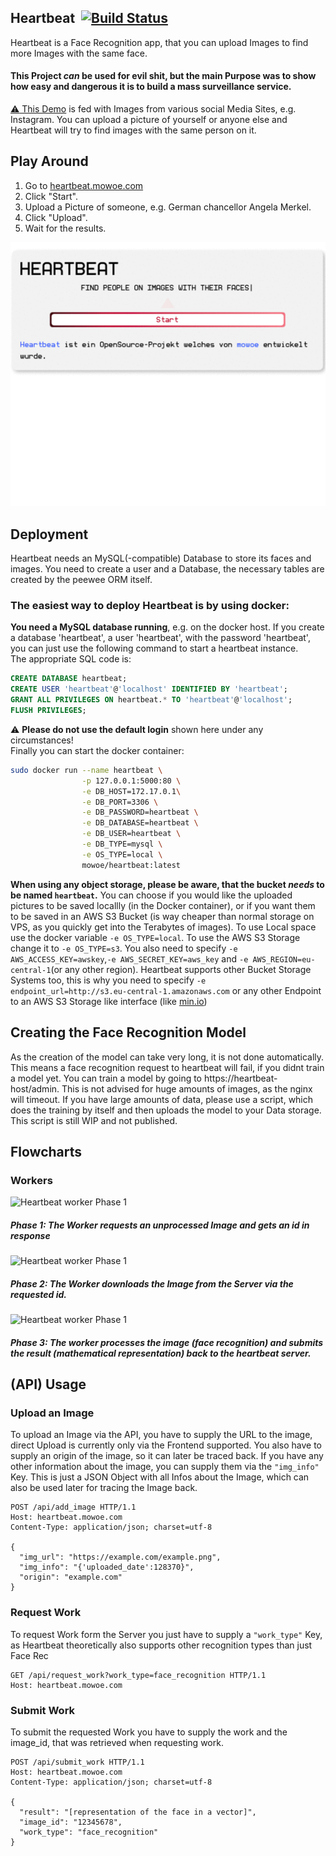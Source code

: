 ## Heartbeat &nbsp;[![Build Status](https://travis-ci.com/mowoe/heartbeat.svg?branch=master)](https://travis-ci.com/mowoe/heartbeat)



Heartbeat is a Face Recognition app, that you can upload Images to find more Images with the same face.

#### This Project *__can__* be used for evil shit, but the main Purpose was to show how easy and dangerous it is to build a mass surveillance service.

[:warning: This Demo](https://heartbeat.mowoe.com) is fed with Images from various social Media Sites, e.g. Instagram. You can upload a picture of yourself or anyone else and Heartbeat will try to find images with the same person on it.

## Play Around
1. Go to [heartbeat.mowoe.com](https://heartbeat.mowoe.com)
2. Click "Start".
3. Upload a Picture of someone, e.g. German chancellor Angela Merkel.
4. Click "Upload".
5. Wait for the results.

<p align="center">
  <img src="https://github.com/mowoe/heartbeat/raw/master/images/use.gif"/>
</p>




## Deployment
Heartbeat needs an MySQL(-compatible) Database to store its faces and images. You need to create a user and a Database, the necessary tables are created by the peewee ORM itself.
### The easiest way to deploy Heartbeat is by using docker:
**You need a MySQL database running**, e.g. on the docker host.
If you create a database 'heartbeat', a user 'heartbeat', with the password 'heartbeat', you can just use the following command to start a heartbeat instance.\
The appropriate SQL code is:
```sql
CREATE DATABASE heartbeat;
CREATE USER 'heartbeat'@'localhost' IDENTIFIED BY 'heartbeat';
GRANT ALL PRIVILEGES ON heartbeat.* TO 'heartbeat'@'localhost';
FLUSH PRIVILEGES;
```
:warning: **Please do not use the default login** shown here under any circumstances! \
Finally you can start the docker container:
```bash
sudo docker run --name heartbeat \
                -p 127.0.0.1:5000:80 \
                -e DB_HOST=172.17.0.1\
                -e DB_PORT=3306 \
                -e DB_PASSWORD=heartbeat \
                -e DB_DATABASE=heartbeat \
                -e DB_USER=heartbeat \
                -e DB_TYPE=mysql \
                -e OS_TYPE=local \
                mowoe/heartbeat:latest
```
**When using any object storage, please be aware, that the bucket _needs_ to be named `heartbeat`.**
You can choose if you would like the uploaded pictures to be saved locallly (in the Docker container), or if you want them to be saved in an AWS S3 Bucket (is way cheaper than normal storage on VPS, as you quickly get into the Terabytes of images). To use Local space use the docker variable ```-e OS_TYPE=local```. To use the AWS S3 Storage change it to ```-e OS_TYPE=s3```. You also need to specify ```-e AWS_ACCESS_KEY=awskey```,```-e AWS_SECRET_KEY=aws_key``` and ```-e AWS_REGION=eu-central-1```(or any other region). Heartbeat supports other Bucket Storage Systems too, this is why you need to specify ```-e endpoint_url=http://s3.eu-central-1.amazonaws.com``` or any other Endpoint to an AWS S3 Storage like interface (like [min.io](https://min.io))

## Creating the Face Recognition Model

As the creation of the model can take very long, it is not done automatically. This means a face recognition request to heartbeat will fail, if you didnt train a model yet. You can train a model by going to https://heartbeat-host/admin. This is not advised for huge amounts of images, as the nginx will timeout. If you have large amounts of data, please use a script, which does the training by itself and then uploads the model to your Data storage. This script is still WIP and not published.

## Flowcharts

### Workers
![Heartbeat worker Phase 1](https://github.com/mowoe/heartbeat/raw/master/images/heartbeat_worker_first_step.png "Logo Title Text 1")

##### Phase 1: The Worker requests an unprocessed Image and gets an id in response

![Heartbeat worker Phase 1](https://github.com/mowoe/heartbeat/raw/master/images/heartbeat_worker_second_step.png "Logo Title Text 1")

##### Phase 2: The Worker downloads the Image from the Server via the requested id.

![Heartbeat worker Phase 1](https://github.com/mowoe/heartbeat/raw/master/images/heartbeat_worker_last_step.png "Logo Title Text 1")

##### Phase 3: The worker processes the image (face recognition) and submits the result (mathematical representation) back to the heartbeat server.

## (API) Usage
### Upload an Image
To upload an Image via the API, you have to supply the URL to the image, direct Upload is currently only via the Frontend supported. You also have to supply an origin of the image, so it can later be traced back. If you have any other information about the image, you can supply them via the ```"img_info"``` Key. This is just a JSON Object with all Infos about the Image, which can also be used later for tracing the Image back.
```http
POST /api/add_image HTTP/1.1
Host: heartbeat.mowoe.com
Content-Type: application/json; charset=utf-8

{
  "img_url": "https://example.com/example.png",
  "img_info": "{'uploaded_date':128370}",
  "origin": "example.com"
}
```
### Request Work
To request Work form the Server you just have to supply a ```"work_type"``` Key, as Heartbeat theoretically also supports other recognition types than just Face Rec
```http
GET /api/request_work?work_type=face_recognition HTTP/1.1
Host: heartbeat.mowoe.com
```
### Submit Work
To submit the requested Work you have to supply the work and the image_id, that was retrieved when requesting work.
```http
POST /api/submit_work HTTP/1.1
Host: heartbeat.mowoe.com
Content-Type: application/json; charset=utf-8

{
  "result": "[representation of the face in a vector]",
  "image_id": "12345678",
  "work_type": "face_recognition"
}
```

